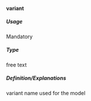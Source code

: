 #### variant
##### Usage
Mandatory
##### Type
free text
##### Definition/Explanations
variant name used for the model
